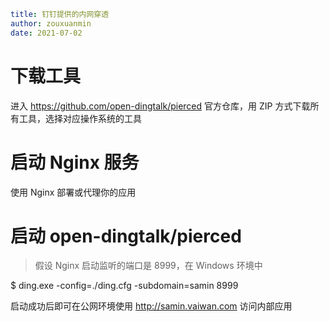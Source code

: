 ```yaml
title: 钉钉提供的内网穿透
author: zouxuanmin
date: 2021-07-02
```

# 下载工具

进入 https://github.com/open-dingtalk/pierced 官方仓库，用 ZIP 方式下载所有工具，选择对应操作系统的工具

# 启动 Nginx 服务

使用 Nginx 部署或代理你的应用

# 启动 open-dingtalk/pierced

> 假设 Nginx 启动监听的端口是 8999，在 Windows 环境中

$ ding.exe -config=./ding.cfg -subdomain=samin 8999

启动成功后即可在公网环境使用 http://samin.vaiwan.com 访问内部应用